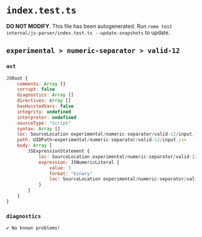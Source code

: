 # `index.test.ts`

**DO NOT MODIFY**. This file has been autogenerated. Run `rome test internal/js-parser/index.test.ts --update-snapshots` to update.

## `experimental > numeric-separator > valid-12`

### `ast`

```javascript
JSRoot {
	comments: Array []
	corrupt: false
	diagnostics: Array []
	directives: Array []
	hasHoistedVars: false
	integrity: undefined
	interpreter: undefined
	sourceType: "script"
	syntax: Array []
	loc: SourceLocation experimental/numeric-separator/valid-12/input.js 1:0-1:6
	path: UIDPath<experimental/numeric-separator/valid-12/input.js>
	body: Array [
		JSExpressionStatement {
			loc: SourceLocation experimental/numeric-separator/valid-12/input.js 1:0-1:6
			expression: JSNumericLiteral {
				value: 3
				format: "binary"
				loc: SourceLocation experimental/numeric-separator/valid-12/input.js 1:0-1:6
			}
		}
	]
}
```

### `diagnostics`

```
✔ No known problems!

```
